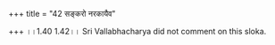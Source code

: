 +++
title = "42 सङ्करो नरकायैव"

+++
।।1.40 1.42।। Sri Vallabhacharya did not comment on this sloka.  
  
